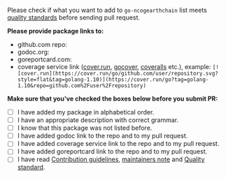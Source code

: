 Please check if what you want to add to `go-ncogearthchain` list meets [quality standards](https://github.com/Ncog-Earth-Chain/go-ncogearthchain/blob/master/CONTRIBUTING.md#quality-standard) before sending pull request.

**Please provide package links to:**

- github.com repo:
- godoc.org:
- goreportcard.com:
- coverage service link ([cover.run](https://cover.run/), [gocover](http://gocover.io/), [coveralls](https://coveralls.io/) etc.), example: `[![cover.run](https://cover.run/go/github.com/user/repository.svg?style=flat&tag=golang-1.10)](https://cover.run/go?tag=golang-1.10&repo=github.com%2Fuser%2Frepository)`

**Make sure that you've checked the boxes below before you submit PR:**
- [ ] I have added my package in alphabetical order.
- [ ] I have an appropriate description with correct grammar.
- [ ] I know that this package was not listed before.
- [ ] I have added godoc link to the repo and to my pull request.
- [ ] I have added coverage service link to the repo and to my pull request.
- [ ] I have added goreportcard link to the repo and to my pull request.
- [ ] I have read [Contribution guidelines](https://github.com/Ncog-Earth-Chain/go-ncogearthchain/blob/master/CONTRIBUTING.md#contribution-guidelines), [maintainers note](https://github.com/Ncog-Earth-Chain/go-ncogearthchain/blob/master/CONTRIBUTING.md#maintainers) and [Quality standard](https://github.com/Ncog-Earth-Chain/go-ncogearthchain/blob/master/CONTRIBUTING.md#quality-standard).
